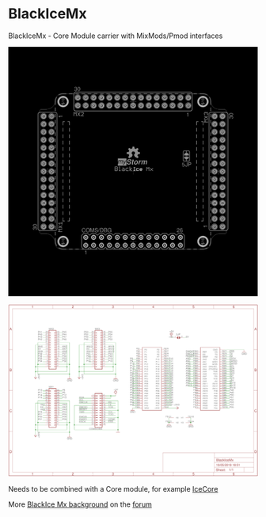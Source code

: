 # BlackIceMx
BlackIceMx - Core Module carrier with MixMods/Pmod interfaces

![BlackIce Mx](https://github.com/folknology/BlackIceMx/blob/master/cad/BlackIceMx.png)

![BlackIceMx Schematic](https://github.com/folknology/BlackIceMx/blob/master/cad/BlackIceMx-schematic.png)

Needs to be combined with a Core module, for example [IceCore](https://github.com/folknology/IceCore)

More [BlackIce Mx background](https://forum.mystorm.uk/t/new-product-blackice-mx/551/10) on the [forum](https://forum.mystorm.uk/)
